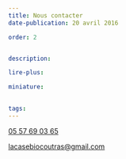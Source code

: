 ```yaml
---
title: Nous contacter
date-publication: 20 avril 2016

order: 2


description: 

lire-plus: 

miniature: 
 

tags: 
---
```


<!--fin-excerpt-->
<!-- ******************************** -->
<!-- **** début contenu détaillé **** -->

<a href="tel:0557690365"><i class="fa fa-phone" aria-hidden="true"></i>
 05 57 69 03 65</a>

<a href="mailto:lacasebiocoutras@gmail.com"><i class="fa fa-envelope-o" aria-hidden="true"></i> lacasebiocoutras@gmail.com</a>



<!-- **** fin contenu détaillé **** -->
<!-- ****************************** -->



